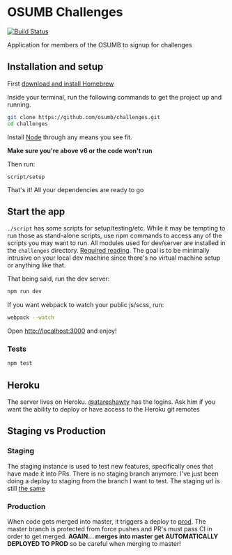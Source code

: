 # OSUMB Challenges
[![Build Status](https://travis-ci.org/osumb/challenges.svg?branch=master)](https://travis-ci.org/osumb/challenges)

Application for members of the OSUMB to signup for challenges

## Installation and setup
First [download and install Homebrew](http://brew.sh/)

Inside your terminal, run the following commands to get the project up and running.

```bash
git clone https://github.com/osumb/challenges.git
cd challenges
```

Install [Node](https://nodejs.org/en/) through any means you see fit.

__Make sure you're above v6 or the code won't run__

Then run:
```
script/setup
```

That's it! All your dependencies are ready to go

## Start the app
`./script` has some scripts for setup/testing/etc. While it may be tempting to run those as stand-alone scripts, use
npm commands to access any of the scripts you may want to run. All modules used for dev/server are installed in the `challenges` directory. [Required reading](https://nodejs.org/en/blog/npm/npm-1-0-global-vs-local-installation/). The goal is to be minimally intrusive on your local dev machine since there's no virtual machine setup or anything like that.

That being said, run the dev server:
```bash
npm run dev
```
If you want webpack to watch your public js/scss, run:
```bash
webpack --watch
```

Open [http://localhost:3000](http://localhost:3000) and enjoy!

### Tests
```bash
npm test
```
## Heroku
The server lives on Heroku. [@atareshawty](https://github.com/atareshawty) has the logins. Ask him if you want the ability to deploy or have access to
the Heroku git remotes

## Staging vs Production
### Staging
The staging instance is used to test new features, specifically ones that have made it into PRs. There is no staging
branch anymore. I've just been doing a deploy to staging from the branch I want to test. The staging url is still
[the same](https://osumbchallengesdev.herokuapp.com)

### Production
When code gets merged into master, it triggers a deploy to [prod](https://osumbchallenges.herokuapp.com). The master
branch is protected from force pushes and PR's must pass CI in order to get merged. **AGAIN... merges into master get
AUTOMATICALLY DEPLOYED TO PROD** so be careful when merging to master!

